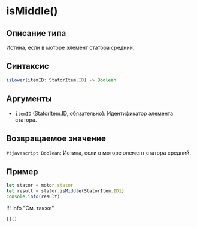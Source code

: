 # isMiddle()

## Описание типа
Истина, если в моторе элемент статора средний.

## Синтаксис
```javascript
isLower(itemID: StatorItem.ID) -> Boolean
```

## Аргументы
- `itemID` (StatorItem.ID, обязательно): Идентификатор элемента статора.

## Возвращаемое значение
`#!javascript Boolean`: Истина, если в моторе элемент статора средний.

## Пример
```javascript linenums="1"
let stator = motor.stator
let result = stator.isMiddle(StatorItem.ID1)
console.info(result)
```

!!! info "См. также"

    []()

